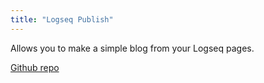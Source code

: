 ```yaml
---
title: "Logseq Publish"
---
```


Allows you to make a simple blog from your Logseq pages.

[Github repo](https://github.com/logseq/publish)
